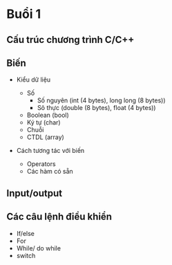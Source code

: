 # Buổi 1

## Cấu trúc chương trình C/C++

## Biến

- Kiểu dữ liệu

  - Số
    - Số nguyên (int (4 bytes), long long (8 bytes))
    - Sô thực (double (8 bytes), float (4 bytes))
  - Boolean (bool)
  - Ký tự (char)
  - Chuỗi
  - CTDL (array)

- Cách tương tác với biến
  - Operators
  - Các hàm có sẵn

## Input/output

## Các câu lệnh điều khiển

- If/else
- For
- While/ do while
- switch
